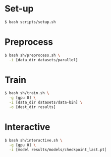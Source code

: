 # Set-up
```bash
$ bash scripts/setup.sh
```

# Preprocess
```bash
$ bash sh/preprocess.sh \
  -i [data_dir datasets/parallel]
```

# Train
```bash
$ bash sh/train.sh \
  -g [gpu 0] \
  -i [data_dir datasets/data-bin] \
  -o [dest_dir results]
```

# Interactive
```bash
$ bash sh/interactive.sh \
  -g [gpu 0] \
  -i [model results/models/checkpoint_last.pt]
```

